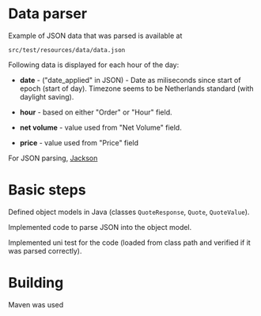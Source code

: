 # Data parser

Example of JSON data that was parsed is available at

`src/test/resources/data/data.json`

Following data is displayed for each hour of the day:

- **date** - ("date_applied" in JSON) - Date as miliseconds since start of epoch (start of day). Timezone seems to be Netherlands standard (with daylight saving).

- **hour** - based on either "Order" or "Hour" field.

- **net volume** - value used from "Net Volume" field.

- **price** - value used from "Price" field

For JSON parsing, [Jackson](https://en.wikipedia.org/wiki/Jackson_(API))

# **Basic steps**

Defined object models in Java (classes `QuoteResponse`, `Quote`, `QuoteValue`).

Implemented code to parse JSON into the object model.

Implemented uni test for the code (loaded from class path and verified if it was parsed correctly).

# **Building**

Maven was used

